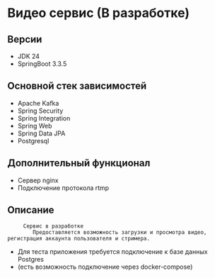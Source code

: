 
# Видео сервис (В разработке)

##  Версии
* JDK 24
* SpringBoot 3.3.5

## Основной стек зависимостей
* Apache Kafka
* Spring Security
* Spring Integration
* Spring Web
* Spring Data JPA
* Postgresql

## Дополнительный функционал
* Сервер nginx
* Подключение протокола rtmp

## Описание
         Сервис в разработке
            Предоставляется возможность загрузки и просмотра видео, регистрация аккаунта пользователя и стримера.

* Для теста приложения требуется подключение к базе данных Postgres
* (есть возможность подключение через docker-compose)
